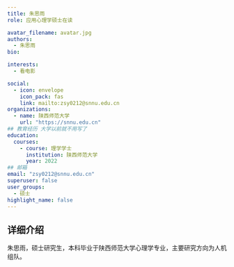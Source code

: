 ```yaml
---
title: 朱思雨
role: 应用心理学硕士在读

avatar_filename: avatar.jpg
authors:
  - 朱思雨
bio: 

interests:
  - 看电影

social:
  - icon: envelope
    icon_pack: fas
    link: mailto:zsy0212@snnu.edu.cn
organizations:
  - name: 陕西师范大学
    url: "https://snnu.edu.cn"
## 教育经历 大学以前就不用写了
education:
  courses:
    - course: 理学学士
      institution: 陕西师范大学
      year: 2022
## 邮箱
email: "zsy0212@snnu.edu.cn"
superuser: false
user_groups:
  - 硕士
highlight_name: false
---
```

## 详细介绍
朱思雨，硕士研究生，本科毕业于陕西师范大学心理学专业，主要研究方向为人机组队。
